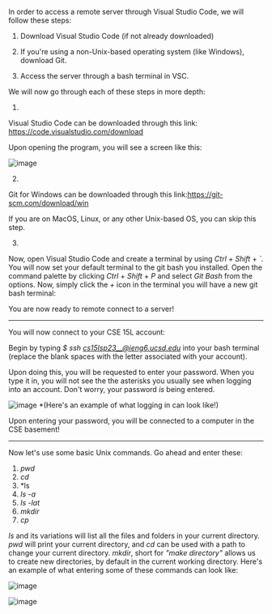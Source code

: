 In order to access a remote server through Visual Studio Code, we will follow these steps:

1) Download Visual Studio Code (if not already downloaded)

2) If you're using a non-Unix-based operating system (like Windows), download Git.

3) Access the server through a bash terminal in VSC.

We will now go through each of these steps in more depth:

1) 
Visual Studio Code can be downloaded through this link: https://code.visualstudio.com/download

Upon opening the program, you will see a screen like this:

![image](https://user-images.githubusercontent.com/130111715/231045057-e4e7d529-0f45-4af9-95b2-780470da94bb.png)

2)
Git for Windows can be downloaded through this link:https://git-scm.com/download/win

If you are on MacOS, Linux, or any other Unix-based OS, you can skip this step.

3)
Now, open Visual Studio Code and create a terminal by using *Ctrl* + *Shift* + *`*. You will now set your default terminal to the git bash you installed.
Open the command palette by clicking *Ctrl* + *Shift* + *P* and select *Git Bash* from the options. Now, simply click the *+* icon in the terminal you
will have a new git bash terminal:



You are now ready to remote connect to a server!

________________________________________________

You will now connect to your CSE 15L account:


Begin by typing *$ ssh cs15lsp23__@ieng6.ucsd.edu* into your bash terminal (replace the blank spaces with the letter associated with your account).

Upon doing this, you will be requested to enter your password. When you type it in, you will not see the the asterisks you usually see when
logging into an account. Don't worry, your password *is* being entered.

![image](https://user-images.githubusercontent.com/130111715/231058801-c6356f9f-c7a0-4b31-96b9-4c3a0af97977.png)
*(Here's an example of what logging in can look like!)


Upon entering your password, you will be connected to a computer in the CSE basement!



________________________________________________

Now let's use some basic Unix commands. Go ahead and enter these:

1) *pwd*
2) *cd*
3) *ls
4) *ls -a*
5) *ls -lat*
6) *mkdir*
7) *cp*

*ls* and its variations will list all the files and folders in your current directory. *pwd* will print your current directory, and *cd* can be used with a path to change your current directory. *mkdir*, short for *"make directory"* allows us to create new directories, by default in the current working directory. Here's an example of what entering some of these commands can look like:

![image](https://user-images.githubusercontent.com/130111715/231058621-061db195-d4be-4247-8ed2-71301f7267fd.png)

![image](https://user-images.githubusercontent.com/130111715/231058659-e6d33d29-8c07-4187-86e3-152cc916d997.png)
